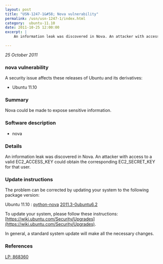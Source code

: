 ```yaml
---
layout: post
title: "USN-1247-1&#58; Nova vulnerability"
permalink: /usn/usn-1247-1/index.html
category:  ubuntu-11.10
date: 2011-10-25 12:00:00
excerpt: |
    An information leak was discovered in Nova. An attacker with access to a valid EC2_ACCESS_KEY could obtain the corresponding EC2_SECRET_KEY for that user. 
    
--- 
```

 
 

*25 October 2011*

### nova vulnerability

A security issue affects these releases of Ubuntu and its derivatives:

* Ubuntu 11.10

### Summary

Nova could be made to expose sensitive information. 

### Software description

* nova 

### Details

An information leak was discovered in Nova. An attacker with access to a valid EC2_ACCESS_KEY could obtain the corresponding EC2_SECRET_KEY for that user. 

### Update instructions

The problem can be corrected by updating your system to the following package version:

Ubuntu 11.10
 : [python-nova](https://launchpad.net/ubuntu/+source/nova) <span> [2011.3-0ubuntu6.2](https://launchpad.net/ubuntu/+source/nova/2011.3-0ubuntu6.2) </span> 

To update your system, please follow these instructions: [https://wiki.ubuntu.com/Security/Upgrades](https://wiki.ubuntu.com/Security/Upgrades).

In general, a standard system update will make all the necessary changes. 

### References

 
 [LP: 868360](https://launchpad.net/bugs/868360)
 

